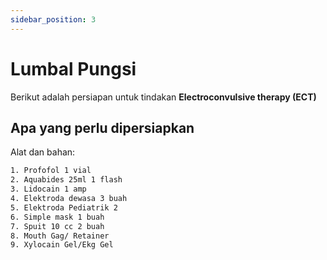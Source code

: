 ```yaml
---
sidebar_position: 3
---
```


# Lumbal Pungsi

Berikut adalah persiapan untuk tindakan **Electroconvulsive therapy (ECT)**

## Apa yang perlu dipersiapkan
Alat dan bahan:
```md title=""
1.⁠ ⁠Profofol 1 vial 
2.⁠ ⁠Aquabides 25ml 1 flash 
3.⁠ ⁠Lidocain 1 amp 
4.⁠ ⁠Elektroda dewasa 3 buah 
5.⁠ ⁠Elektroda Pediatrik 2 
6.⁠ ⁠Simple mask 1 buah
7.⁠ ⁠Spuit 10 cc 2 buah
8.⁠ ⁠Mouth Gag/ Retainer 
9.⁠ ⁠Xylocain Gel/Ekg Gel

```
